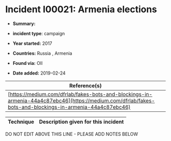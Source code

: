 # Incident I00021: Armenia elections

* **Summary:** 

* **incident type**: campaign

* **Year started:** 2017

* **Countries:** Russia , Armenia

* **Found via:** OII

* **Date added:** 2019-02-24


| Reference(s) |
| --------- |
| [https://medium.com/dfrlab/fakes-bots-and-blockings-in-armenia-44a4c87ebc46](https://medium.com/dfrlab/fakes-bots-and-blockings-in-armenia-44a4c87ebc46) |

 

| Technique | Description given for this incident |
| --------- | ------------------------- |


DO NOT EDIT ABOVE THIS LINE - PLEASE ADD NOTES BELOW